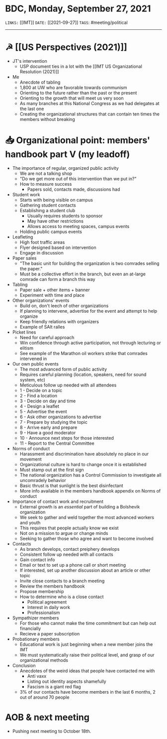 # BDC, Monday, September 27, 2021
`LINKS:` [[IMT]]
`DATE:` [[2021-09-27]]
`TAGS`: #meeting/political 

---
# ☭ [[US Perspectives (2021)]]
- JT's intervention
	- USP document ties in a lot with the [[IMT US Organizational Resolution (2021)]]
- Me
	- Anecdote of tabling
	- 1,800 at UW who are favorable towards communism
	- Orienting to the future rather than the past or the present
	- Orienting to the growth that will meet us very soon
	- As many branches at this National Congress as we had delegates at the last one
	- Creating the organizational structures that can contain ten times the members without breaking

# 📥 Organizational point: members' handbook part V (my leadoff)
- The importance of regular, organized public activity
	- We are not a talking shop
	- "Do we get more out of this intervention than we put in?"
	- How to measure success
		- Papers sold, contacts made, discussions had
- Student work
	- Starts with being visible on campus
	- Gathering student contacts
	- Establishing a student club
		- Usually requires students to sponsor
		- May have other restrictions
		- Allows access to meeting spaces, campus events
	- Holding public campus events
- Leafleting
	- High foot traffic areas
	- Flyer designed based on intervention
	- Engage in discussion
- Paper sales
	- "The basic unit for building the organization is two comrades selling the paper."
	- Must be a collective effort in the branch, but even an at-large comrade can form a branch this way
- Tabling
	- Paper sale + other items + banner
	- Experiment with time and place
- Other organizations' events
	- Build on, don't leech of other organizations
	- If planning to intervene, advertise for the event and attempt to help organize
	- Keep friendly relations with organizers
	- Example of SAlt ralles
- Picket lines
	- Need for careful approach
	- Win confidence through active participation, not through lecturing or elitism
	- See example of the Marathon oil workers strike that comrades intervened in
- Our own public events
	- The most advanced form of public activity
	- Requires careful planning (location, speakers, need for sound system, etc)
	- Meticulous follow up needed with all attendees
	- 1 - Decide on a topic
	- 2 - Find a location
	- 3 - Decide on day and time
	- 4 - Design a leaflet
	- 5 - Advertise the event
	- 6 - Ask other organizations to advertise
	- 7 - Prepare by studying the topic
	- 8 - Arrive early and prepare
	- 9 - Have a good moderator
	- 10 - Announce next steps for those interested
	- 11 - Report to the Central Committee
- Norms of conduct
	- Harassment and discrimination have absolutely no place in our movement
	- Organizational culture is hard to change once it is established
	- Must stamp out at the first sign
	- The national organization has a Control Commission to investigate all uncomradely behavior
	- Basic thrust is that sunlight is the best disinfectant
	- More info available in the members handbook appendix on Norms of conduct
- Importance of contact work and recruitment
	- External growth is an *essential* part of building a Bolshevik organization
	- We seek to gather and weld together the most advanced workers and youth
	- This requires that people actually know we exist
	- Not on a mission to argue or change minds
	- Seeking to gather those who agree and want to become involved
- Contacts
	- As branch develops, contact preiphery develops
	- Consistent follow up needed with all contacts
	- Gain contact info
	- Email or text to set up a phone call or short meeting
	- If interested, set up another discussion about an article or other topic
	- Invite close contacts to a branch meeting
	- Review the members handbook
	- Propose membership
	- How to determine who is a close contact
		- Political agreement
		- Interest in daily work
		- Professionalism
- Sympathizer members
	- For those who cannot make the time commitment but can help out financially
	- Recieve a paper subscription
- Probationary members
	- Educational work is just beginning when a new member joins the IMT
	- We must systematically raise their political level, and grasp of our organizational methods
- Conclusion
	- Anecdotes of the weird ideas that people have contacted me with
		- Anti vaxx
		- Listing out identity aspects shamefully
		- Fascism is a giant red flag
	- 3% of our contacts have become members in the last 6 months, 2 out of around 70 people


# AOB & next meeting
- Pushing next meeting to October 18th. 